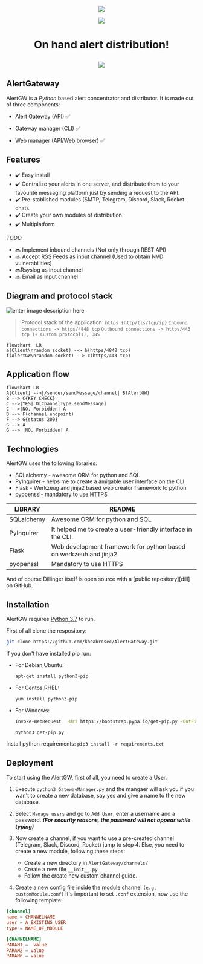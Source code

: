 

<p align="center">
  <img src="https://piwigo.camadera.com/upload/2022/07/04/20220704185624-e6d855f4.png"  />
</p>
<p align="center">
  <img src="https://snyk.io/test/github/kheabrosec/AlertGateway/badge.svg?targetFile=package.json" />
</p>

<h1 align="center"> On hand alert distribution!

<p align="center">
  <img src="https://piwigo.camadera.com/upload/2022/07/04/20220704193044-a42eebc4.png" />
</p>

## AlertGateway
AlertGW is a *Python* based alert concentrator and distributor.
It is made out of three components:

 - Alert Gateway (API) ✅

  - Gateway manager (CLI) ✅  
  - Web manager (API/Web browser) ✅


## Features
 - ✔️ Easy install
 - ✔️ Centralize your alerts in one server, and distribute them to your favourite messaging platform just by sending a request to the API.
 - ✔️ Pre-stablished modules (SMTP, Telegram, Discord, Slack, Rocket chat).
 - ✔️ Create your own modules of distribution.
 - ✔️ Multiplatform

_TODO_

 - 🔜 Implement inbound channels (Not only through REST API)
 - 🔜  Accept RSS Feeds as input channel (Used to obtain NVD vulnerabilities)
 - 🔜Rsyslog as input channel
 - 🔜 Email as input channel

## Diagram and protocol stack
![enter image description here](https://piwigo.camadera.com/upload/2022/07/04/20220704202244-b7adda8d.png)

> Protocol stack of the application:
> `https {http/tls/tcp/ip}`
`Inbound connections -> https/4848 tcp`
`Outbound connections -> https/443 tcp (+ Custom protocols), DNS`
````mermaid
flowchart  LR  
a(Client\nrandom socket) --> b(https/4848 tcp)
f(AlertGW\nrandom socket) --> c(https/443 tcp)
````


## Application flow
```mermaid
flowchart LR
A[Client] -->|/sender/sendMessage/channel| B(AlertGW)
B --> C{KEY CHECK}
C -->|YES| D[ChannelType.sendMessage]
C -->|NO, Forbidden| A
D --> F(channel endpoint)
F --> G{status 200}
G --> A
G --> |NO, Forbidden| A
```
## Technologies

AlertGW uses the following libraries:

- SQLalchemy - awesome ORM for python and SQL
- PyInquirer - helps me to create a amigable user interface on the CLI
- Flask - Werkzeug and jinja2 based web creator framework to python
- pyopenssl- mandatory to use HTTPS

| LIBRARY | README |
| ------ | ------ |
|  SQLalchemy | Awesome ORM for python and SQL  |
| PyInquirer | It helped me to create a user-friendly interface in the CLI. |
| Flask  | Web development framework for python based on werkzeuh and jinja2
| pyopenssl | Mandatory to use HTTPS|

And of course Dillinger itself is open source with a [public repository][dill]
 on GitHub.

## Installation

AlertGW requires  [Python 3.7](https://www.python.org/)  to run.

First of all clone the respository:

```sh
git clone https://github.com/kheabrosec/AlertGateway.git
```

If you don't have installed pip run:

 - For Debian,Ubuntu:

	```sh
	apt-get install python3-pip
	```
* For Centos,RHEL:
	```sh
	yum install python3-pip
	```
* For Windows:
	```sh
	Invoke-WebRequest  -Uri https://bootstrap.pypa.io/get-pip.py -OutFile get-pip.py
	```
	```sh
	python3 get-pip.py
	```
Install python requirements:
	```pip3 install -r requirements.txt```



## Deployment
To start using the AlertGW, first of all, you need to create a User.

 1. Execute	```python3 GatewayManager.py```	and the mangaer will ask you
    if you wan't to create a new database, say yes and give a name to
    the new database.

 2. Select ```Manage users``` and go to ```Add User```, enter a username
    and a password. **_(For security reasons, the password will not
    appear while typing)_**

 3. Now create a channel, if you want to use a pre-created channel (Telegram, Slack, Discord, Rocket) jump to step 4.
   Else, you need to create a new module, following these steps:

	* Create a new directory in `AlertGateway/channels/`
	* Create a new file `__init__.py`
	* Follow the create new custom channel guide.
 4. Create a new config file inside the module channel `(e.g, customModule.conf)` it's important to set `.conf` extension, now use the following template:
```conf
[channel]
name = CHANNELNAME
user = A_EXISTING_USER
type = NAME_OF_MODULE

[CHANNELNAME]
PARAM1 =  value
PARAM2 = value
PARAMn = value
```
